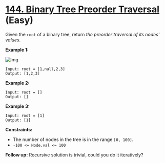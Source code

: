 # [144. Binary Tree Preorder Traversal](https://leetcode.com/problems/binary-tree-preorder-traversal/description/) (Easy)

Given the `root` of a binary tree, return *the preorder traversal of its nodes' values*.

 

**Example 1:**

![img](https://assets.leetcode.com/uploads/2020/09/15/inorder_1.jpg)

```
Input: root = [1,null,2,3]
Output: [1,2,3]
```

**Example 2:**

```
Input: root = []
Output: []
```

**Example 3:**

```
Input: root = [1]
Output: [1]
```

 

**Constraints:**

* The number of nodes in the tree is in the range `[0, 100]`.
* `-100 <= Node.val <= 100`

 

**Follow up:** Recursive solution is trivial, could you do it iteratively?